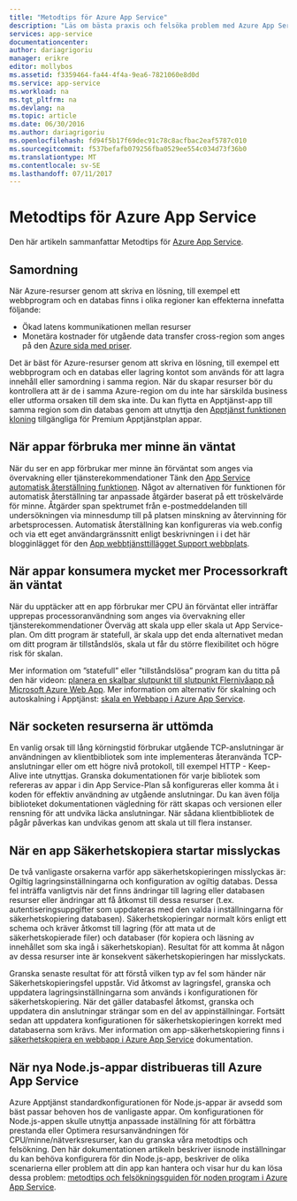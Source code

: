 ```yaml
---
title: "Metodtips för Azure App Service"
description: "Läs om bästa praxis och felsöka problem med Azure App Service."
services: app-service
documentationcenter: 
author: dariagrigoriu
manager: erikre
editor: mollybos
ms.assetid: f3359464-fa44-4f4a-9ea6-7821060e8d0d
ms.service: app-service
ms.workload: na
ms.tgt_pltfrm: na
ms.devlang: na
ms.topic: article
ms.date: 06/30/2016
ms.author: dariagrigoriu
ms.openlocfilehash: fd94f5b17f69dec91c78c8acfbac2eaf5787c010
ms.sourcegitcommit: f537befafb079256fba0529ee554c034d73f36b0
ms.translationtype: MT
ms.contentlocale: sv-SE
ms.lasthandoff: 07/11/2017
---
```

# <a name="best-practices-for-azure-app-service"></a>Metodtips för Azure App Service
Den här artikeln sammanfattar Metodtips för [Azure App Service](http://go.microsoft.com/fwlink/?LinkId=529714). 

## <a name="colocation"></a>Samordning
När Azure-resurser genom att skriva en lösning, till exempel ett webbprogram och en databas finns i olika regioner kan effekterna innefatta följande:

* Ökad latens kommunikationen mellan resurser
* Monetära kostnader för utgående data transfer cross-region som anges på den [Azure sida med priser](https://azure.microsoft.com/pricing/details/data-transfers).

Det är bäst för Azure-resurser genom att skriva en lösning, till exempel ett webbprogram och en databas eller lagring kontot som används för att lagra innehåll eller samordning i samma region. När du skapar resurser bör du kontrollera att är de i samma Azure-region om du inte har särskilda business eller utforma orsaken till dem ska inte. Du kan flytta en Apptjänst-app till samma region som din databas genom att utnyttja den [Apptjänst funktionen kloning](app-service-web-app-cloning-portal.md) tillgängliga för Premium Apptjänstplan appar.   

## <a name="memoryresources"></a>När appar förbruka mer minne än väntat
När du ser en app förbrukar mer minne än förväntat som anges via övervakning eller tjänsterekommendationer Tänk den [App Service automatisk återställning funktionen](https://azure.microsoft.com/blog/auto-healing-windows-azure-web-sites). Något av alternativen för funktionen för automatisk återställning tar anpassade åtgärder baserat på ett tröskelvärde för minne. Åtgärder span spektrumet från e-postmeddelanden till undersökningen via minnesdump till på platsen minskning av återvinning för arbetsprocessen. Automatisk återställning kan konfigureras via web.config och via ett eget användargränssnitt enligt beskrivningen i i det här blogginlägget för den [App webbtjänsttillägget Support webbplats](https://azure.microsoft.com/blog/additional-updates-to-support-site-extension-for-azure-app-service-web-apps).   

## <a name="CPUresources"></a>När appar konsumera mycket mer Processorkraft än väntat
När du upptäcker att en app förbrukar mer CPU än förväntat eller inträffar upprepas processoranvändning som anges via övervakning eller tjänsterekommendationer Överväg att skala upp eller skala ut App Service-plan. Om ditt program är statefull, är skala upp det enda alternativet medan om ditt program är tillståndslös, skala ut får du större flexibilitet och högre risk för skalan. 

Mer information om ”statefull” eller ”tillståndslösa” program kan du titta på den här videon: [planera en skalbar slutpunkt till slutpunkt Flernivåapp på Microsoft Azure Web App](https://channel9.msdn.com/Events/TechEd/NorthAmerica/2014/DEV-B414#fbid=?hashlink=fbid). Mer information om alternativ för skalning och autoskalning i Apptjänst: [skala en Webbapp i Azure App Service](web-sites-scale.md).  

## <a name="socketresources"></a>När socketen resurserna är uttömda
En vanlig orsak till lång körningstid förbrukar utgående TCP-anslutningar är användningen av klientbibliotek som inte implementeras återanvända TCP-anslutningar eller om ett högre nivå protokoll, till exempel HTTP - Keep-Alive inte utnyttjas. Granska dokumentationen för varje bibliotek som refereras av appar i din App Service-Plan så konfigureras eller komma åt i koden för effektiv användning av utgående anslutningar. Du kan även följa biblioteket dokumentationen vägledning för rätt skapas och versionen eller rensning för att undvika läcka anslutningar. När sådana klientbibliotek de pågår påverkas kan undvikas genom att skala ut till flera instanser.  

## <a name="appbackup"></a>När en app Säkerhetskopiera startar misslyckas
De två vanligaste orsakerna varför app säkerhetskopieringen misslyckas är: Ogiltig lagringsinställningarna och konfiguration av ogiltig databas. Dessa fel inträffa vanligtvis när det finns ändringar till lagring eller databasen resurser eller ändringar att få åtkomst till dessa resurser (t.ex. autentiseringsuppgifter som uppdateras med den valda i inställningarna för säkerhetskopiering databasen). Säkerhetskopieringar normalt körs enligt ett schema och kräver åtkomst till lagring (för att mata ut de säkerhetskopierade filer) och databaser (för kopiera och läsning av innehållet som ska ingå i säkerhetskopian). Resultat för att komma åt någon av dessa resurser inte är konsekvent säkerhetskopieringen har misslyckats. 

Granska senaste resultat för att förstå vilken typ av fel som händer när Säkerhetskopieringsfel uppstår. Vid åtkomst av lagringsfel, granska och uppdatera lagringsinställningarna som används i konfigurationen för säkerhetskopiering. När det gäller databasfel åtkomst, granska och uppdatera din anslutningar strängar som en del av appinställningar. Fortsätt sedan att uppdatera konfigurationen för säkerhetskopieringen korrekt med databaserna som krävs. Mer information om app-säkerhetskopiering finns i [säkerhetskopiera en webbapp i Azure App Service](web-sites-backup.md) dokumentation.

## <a name="nodejs"></a>När nya Node.js-appar distribueras till Azure App Service
Azure Apptjänst standardkonfigurationen för Node.js-appar är avsedd som bäst passar behoven hos de vanligaste appar. Om konfigurationen för Node.js-appen skulle utnyttja anpassade inställning för att förbättra prestanda eller Optimera resursanvändningen för CPU/minne/nätverksresurser, kan du granska våra metodtips och felsökning. Den här dokumentationen artikeln beskriver iisnode inställningar du kan behöva konfigurera för din Node.js-app, beskriver de olika scenarierna eller problem att din app kan hantera och visar hur du kan lösa dessa problem: [metodtips och felsökningsguiden för noden program i Azure App Service](app-service-web-nodejs-best-practices-and-troubleshoot-guide.md).   


